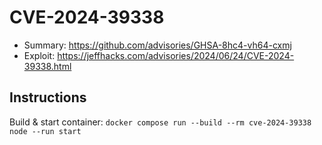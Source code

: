 # CVE-2024-39338

- Summary: https://github.com/advisories/GHSA-8hc4-vh64-cxmj
- Exploit: https://jeffhacks.com/advisories/2024/06/24/CVE-2024-39338.html

## Instructions

Build & start container: `docker compose run --build --rm cve-2024-39338 node --run start`
